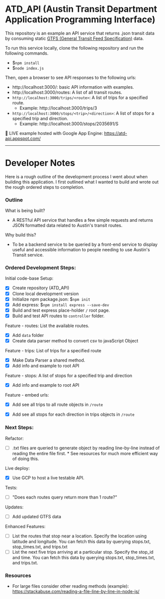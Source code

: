 # ATD_API (Austin Transit Department Application Programming Interface)

This repository is an example an API service that returns .json transit data by consuming static [GTFS (General Transit Feed Specification)](https://developers.google.com/transit/gtfs/) data.

To run this service locally, clone the following repository and run the following commands.
- $`npm install`
- $`node index.js`

Then, open a browser to see API responses to the following urls:
- http://localhost:3000/: basic API information with examples.  
- http://localhost:3000/routes: A list of all transit routes.
- `http://localhost:3000/trips/<route>`: A list of trips for a specified route.
  - Example: http://localhost:3000/trips/3
- `http://localhost:3000/stops/<trip>/<direction>`: A list of stops for a specified trip and direction.
  - Example: http://localhost:3000/stops/2035691/S

🔴 LIVE example hosted with Google App Engine: https://atd-api.appspot.com/

----

# Developer Notes

Here is a rough outline of the development process I went about when building this application. I first outlined what I wanted to build and wrote out the rough ordered steps to completion.

### Outline

What is being built?
- A RESTful API service that handles a few simple requests and returns JSON formatted data related to Austin's transit routes.

Why build this?
- To be a backend service to be queried by a front-end service to display useful and accessible information to people needing to use Austin's Transit service.

### Ordered Development Steps:

Initial code-base Setup:
- [x] Create repository (ATD_API)
- [x] Clone local development version
- [x] Initialize npm package.json: $`npm init`
- [x] Add express: $`npm install express --save-dev`
- [x] Build and test express place-holder `/` root page.
- [x] Build and test API routes to `controller` folder.

Feature - routes: List the available routes.
- [x] Add `data` folder
- [x] Create data parser method to convert csv to javaScript Object

Feature - trips: List of trips for a specified route
- [x] Make Data Parser a shared method.
- [x] Add info and example to root API

Feature - stops: A list of stops for a specified trip and direction
- [x] Add info and example to root API

Feature - embed urls:
- [x] Add see all trips to all route objects in `/route`
- [x] Add see all stops for each direction in trips objects in `/route`


### Next Steps:

Refactor:
- [ ] .txt files are queried to generate object by reading line-by-line instead of reading the entire file first. * See resources for much more efficient way of doing this.

Live deploy:
- [x] Use GCP to host a live testable API.

Tests:
- [ ] "Does each routes query return more than 1 route?"

Updates:
- [ ] Add updated GTFS data

Enhanced Features:
- [ ] List the routes that stop near a location. Specify the location using latitude and longitude. You can fetch this data by querying stops.txt, stop_times.txt, and trips.txt
- [ ] List the next five trips arriving at a particular stop. Specify the stop_id and time. You can fetch this data by querying stops.txt, stop_times.txt, and trips.txt.

### Resources

- For large files consider other reading methods (example): https://stackabuse.com/reading-a-file-line-by-line-in-node-js/
